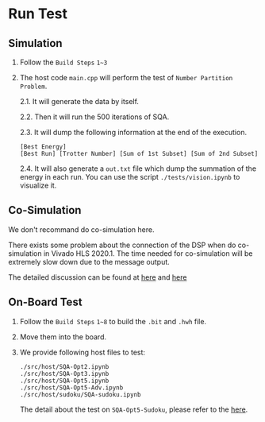 # Run Test

## Simulation

1. Follow the `Build Steps` `1~3`

2. The host code `main.cpp` will perform the test of `Number Partition Problem`.

    2.1. It will generate the data by itself.
    
    2.2. Then it will run the 500 iterations of SQA.
    
    2.3. It will dump the following information at the end of the execution.

    ```text
    [Best Energy]
    [Best Run] [Trotter Number] [Sum of 1st Subset] [Sum of 2nd Subset]
    ```

    2.4. It will also generate a `out.txt` file which dump the summation of the energy in each run. You can use the script `./tests/vision.ipynb` to visualize it.

## Co-Simulation

We don't recommand do co-simulation here. 

There exists some problem about the connection of the DSP when do co-simulation in Vivado HLS 2020.1. The time needed for co-simulation will be extremely slow down due to the message output.

The detailed discussion can be found at [here](https://forums.xilinx.com/t5/Simulation-and-Verification/Warning-OPMODE-Input-Warning-The-OPMODE-0110X0X-with-CARRYINSEL/td-p/702538) and [here](https://www.xilinx.com/support/answers/73689.html)

## On-Board Test

1. Follow the `Build Steps` `1~8` to build the `.bit` and `.hwh` file.

2. Move them into the board.

3. We provide following host files to test:

    ```text
    ./src/host/SQA-Opt2.ipynb
    ./src/host/SQA-Opt3.ipynb
    ./src/host/SQA-Opt5.ipynb
    ./src/host/SQA-Opt5-Adv.ipynb
    ./src/host/sudoku/SQA-sudoku.ipynb
    ```

    The detail about the test on `SQA-Opt5-Sudoku`, please refer to the [here](https://github.com/allen880117/Simulated-Quantum-Annealing/tree/main/src/host/sudoku).
